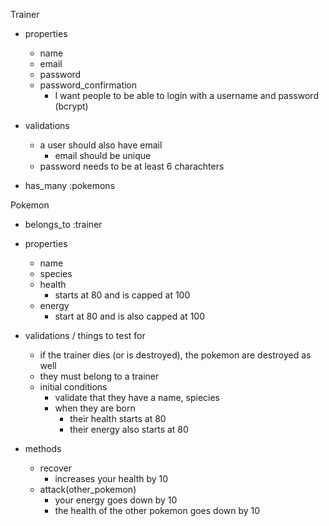 Trainer
  - properties
    - name
    - email
    - password
    - password_confirmation
      - I want people to be able to login with a username and password
    (bcrypt)

  - validations
    - a user should also have email
      - email should be unique
    - password needs to be at least 6 charachters

  - has_many :pokemons

Pokemon

  - belongs_to :trainer

  - properties
    - name
    - species
    - health
      - starts at 80 and is capped at 100
    - energy
      - start at 80 and is also capped at 100

  - validations / things to test for

    - if the trainer dies (or is destroyed), the pokemon are destroyed as well
    - they must belong to a trainer
    - initial conditions
      - validate that they have a name, spiecies
      - when they are born
        - their health starts at 80
        - their energy also starts at 80


  - methods
    - recover
      - increases your health by 10
    - attack(other_pokemon)
      - your energy goes down by 10
      - the health of the other pokemon goes down by 10
